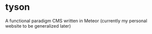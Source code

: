 tyson
=====

A functional paradigm CMS written in Meteor (currently my personal website to be generalized later)
